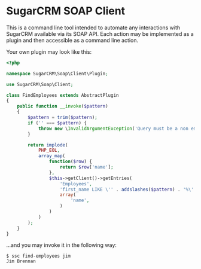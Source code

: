 SugarCRM SOAP Client
====================

This is a command line tool intended to automate any interactions with SugarCRM available via its SOAP API. Each action may be implemented as a plugin and then accessible as a command line action.

Your own plugin may look like this:

```php
<?php

namespace SugarCRM\Soap\Client\Plugin;

use SugarCRM\Soap\Client;

class FindEmployees extends AbstractPlugin
{
    public function __invoke($pattern)
    {
        $pattern = trim($pattern);
        if ('' === $pattern) {
            throw new \InvalidArgumentException('Query must be a non empty string');
        }

        return implode(
            PHP_EOL,
            array_map(
                function($row) {
                    return $row['name'];
                },
                $this->getClient()->getEntries(
                    'Employees',
                    'first_name LIKE \'' . addslashes($pattern) . '%\' OR last_name LIKE \'' . addslashes($pattern) . '%\'',
                    array(
                        'name',
                    )
                )
            )
        );
    }
}

```

…and you may invoke it in the following way:
```
$ ssc find-employees jim
Jim Brennan
```
